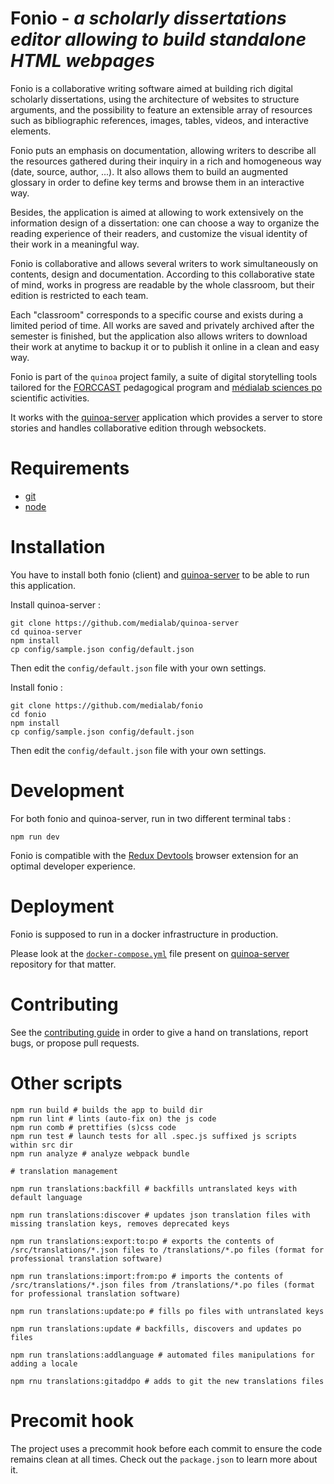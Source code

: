 # Fonio - *a scholarly dissertations editor allowing to build standalone HTML webpages*

Fonio is a collaborative writing software aimed at building rich digital scholarly dissertations, using the architecture of websites to structure arguments, and the possibility to feature an extensible array of resources such as bibliographic references, images, tables, videos, and interactive elements.

Fonio puts an emphasis on documentation, allowing writers to describe all the resources gathered during their inquiry in a rich and homogeneous way (date, source, author, ...). It also allows them to build an augmented glossary in order to define key terms and browse them in an interactive way.

Besides, the application is aimed at allowing to work extensively on the information design of a dissertation: one can choose a way to organize the reading experience of their readers, and customize the visual identity of their work in a meaningful way.

Fonio is collaborative and allows several writers to work simultaneously on contents, design and documentation. According to this collaborative state of mind, works in progress are readable by the whole classroom, but their edition is restricted to each team.

Each "classroom" corresponds to a specific course and exists during a limited period of time. All works are saved and privately archived after the semester is finished, but the application also allows writers to download their work at anytime to backup it or to publish it online in a clean and easy way.

Fonio is part of the ``quinoa`` project family, a suite of digital storytelling tools tailored for the [FORCCAST](http://controverses.org/) pedagogical program and [médialab sciences po](http://www.medialab.sciences-po.fr/) scientific activities.

It works with the [quinoa-server](https://github.com/medialab/quinoa-server) application which provides a server to store stories and handles collaborative edition through websockets.

# Requirements

* [git](https://git-scm.com/)
* [node](https://nodejs.org/en/)

# Installation

You have to install both fonio (client) and [quinoa-server](https://github.com/medialab/quinoa-server) to be able to run this application.

Install quinoa-server :

```
git clone https://github.com/medialab/quinoa-server
cd quinoa-server
npm install
cp config/sample.json config/default.json
```

Then edit the ``config/default.json`` file with your own settings.


Install fonio :

```
git clone https://github.com/medialab/fonio
cd fonio
npm install
cp config/sample.json config/default.json
```

Then edit the ``config/default.json`` file with your own settings.


# Development

For both fonio and quinoa-server, run in two different terminal tabs :

```
npm run dev
```

Fonio is compatible with the [Redux Devtools](https://github.com/gaearon/redux-devtools) browser extension for an optimal developer experience.

# Deployment

Fonio is supposed to run in a docker infrastructure in production.

Please look at the [`docker-compose.yml`](https://github.com/medialab/quinoa-server/blob/master/docker-compose.yml) file present on [quinoa-server](https://github.com/medialab/quinoa-server) repository for that matter.

# Contributing

See the [contributing guide](https://github.com/medialab/fonio/blob/master/CONTRIBUTING.md) in order to give a hand on translations, report bugs, or propose pull requests.

# Other scripts

```
npm run build # builds the app to build dir
npm run lint # lints (auto-fix on) the js code
npm run comb # prettifies (s)css code
npm run test # launch tests for all .spec.js suffixed js scripts within src dir
npm run analyze # analyze webpack bundle

# translation management

npm run translations:backfill # backfills untranslated keys with default language

npm run translations:discover # updates json translation files with missing translation keys, removes deprecated keys

npm run translations:export:to:po # exports the contents of /src/translations/*.json files to /translations/*.po files (format for professional translation software)

npm run translations:import:from:po # imports the contents of /src/translations/*.json files from /translations/*.po files (format for professional translation software)

npm run translations:update:po # fills po files with untranslated keys

npm run translations:update # backfills, discovers and updates po files

npm run translations:addlanguage # automated files manipulations for adding a locale

npm rnu translations:gitaddpo # adds to git the new translations files
```

# Precomit hook

The project uses a precommit hook before each commit to ensure the code remains clean at all times. Check out the `package.json` to learn more about it.



